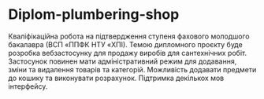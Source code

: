 # Diplom-plumbering-shop
Кваліфікаційна робота на підтвердження ступеня фахового молодшого бакалавра (ВСП «ППФК НТУ «ХПІ).
Темою дипломного проєкту буде розробка вебзастосунку для продажу виробів для сантехнічних робіт. Застосунок повинен мати адміністративний режим для додавання, зміни та видалення товарів та категорій. Можливість додавати предмети до кошику та виконувати розрахунок. Підтримка декількох мов інтерфейсу.
